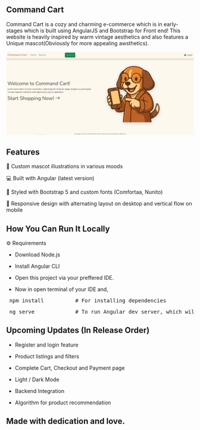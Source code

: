 ## Command Cart


Command Cart is a cozy and charming e-commerce which is in early-stages which is built using AngularJS and Bootstrap for Front end!
This website is heavily inspired by warm vintage aesthetics and also features a Unique mascot(Obviously for more appealing awsthetics).

![CommandCart Feel](public/Proto.png)

## Features


🐾 Custom mascot illustrations in various moods

💻 Built with Angular (latest version)

🎨 Styled with Bootstrap 5 and custom fonts (Comfortaa, Nunito)

📱 Responsive design with alternating layout on desktop and vertical flow on mobile

## How You Can Run It Locally


⚙️ Requirements

- Download Node.js
- Install Angular CLI

- Open this project via your preffered IDE.

- Now in open terminal of your IDE and,

<pre> npm install          # For installing dependencies </pre>

<pre> ng serve             # To run Angular dev server, which will be opened in http://localhost:4200/ </pre>

## Upcoming Updates (In Release Order)


- Register and login feature

- Product listings and filters

- Complete Cart, Checkout and Payment page

- Light / Dark Mode

- Backend Integration

- Algorithm for product recommendation

## Made with dedication and love.
